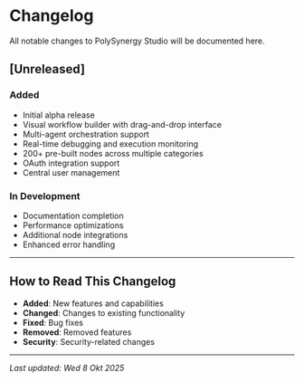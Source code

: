 # Changelog

All notable changes to PolySynergy Studio will be documented here.

## [Unreleased]

### Added
- Initial alpha release
- Visual workflow builder with drag-and-drop interface
- Multi-agent orchestration support
- Real-time debugging and execution monitoring
- 200+ pre-built nodes across multiple categories
- OAuth integration support
- Central user management

### In Development
- Documentation completion
- Performance optimizations
- Additional node integrations
- Enhanced error handling

---

## How to Read This Changelog

- **Added**: New features and capabilities
- **Changed**: Changes to existing functionality
- **Fixed**: Bug fixes
- **Removed**: Removed features
- **Security**: Security-related changes

---

*Last updated: Wed 8 Okt 2025*
